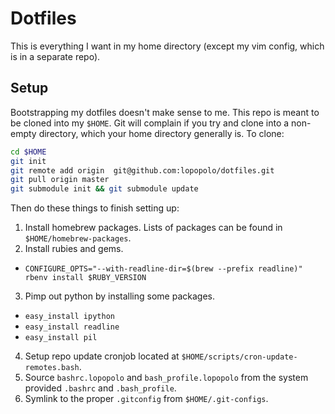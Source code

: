 Dotfiles
========

This is everything I want in my home directory (except my vim config, which
is in a separate repo).

Setup
-----
Bootstrapping my dotfiles doesn't make sense to me. This repo is meant to be cloned
into my `$HOME`. Git will complain if you try and clone into a non-empty directory,
which your home directory generally is. To clone:

```bash
cd $HOME
git init
git remote add origin  git@github.com:lopopolo/dotfiles.git
git pull origin master
git submodule init && git submodule update
```

Then do these things to finish setting up:

1.  Install homebrew packages. Lists of packages can be found in `$HOME/homebrew-packages`.
2.  Install rubies and gems.

  * `CONFIGURE_OPTS="--with-readline-dir=$(brew --prefix readline)" rbenv install $RUBY_VERSION`

3.  Pimp out python by installing some packages.

  *  `easy_install ipython`
  *  `easy_install readline`
  *  `easy_install pil`

4. Setup repo update cronjob located at `$HOME/scripts/cron-update-remotes.bash`.
5. Source `bashrc.lopopolo` and `bash_profile.lopopolo` from the system provided `.bashrc`
   and `.bash_profile`.
6. Symlink to the proper `.gitconfig` from `$HOME/.git-configs`.

